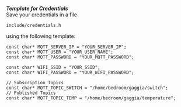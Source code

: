 ***Template for Credentials*** \
Save your credentials in a file 
```
include/credentials.h
```
using the following template:

```
const char* MQTT_SERVER_IP = "YOUR_SERVER_IP";
const char* MQTT_USER = "YOUR_USER_NAME";
const char* MQTT_PASSWORD = "YOUR_MQTT_PASSWORD";

const char* WIFI_SSID = "YOUR_SSID";
const char* WIFI_PASSWORD = "YOUR_WIFI_PASSWORD";

// Subscription Topics
const char* MQTT_TOPIC_SWITCH = "/home/bedroom/gaggia/switch";
// Published Topics
const char* MQTT_TOPIC_TEMP = "/home/bedroom/gaggia/temperature";
```
